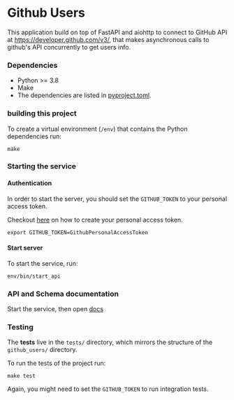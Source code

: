 # Github Users

This application build on top of FastAPI and aiohttp to connect to GitHub API
at https://developer.github.com/v3/, that makes asynchronous calls to github's
API concurrently to get users info.


### Dependencies

* Python >= 3.8
* Make
* The dependencies are listed in [pyproject.toml](./pyproject.toml).


### building this project

To create a virtual environment (`/env`) that contains the Python dependencies run:
```shell script
make
```


### Starting the service

#### Authentication
In order to start the server, you should set the `GITHUB_TOKEN` to your
personal access token.

Checkout [here](https://docs.github.com/en/github/authenticating-to-github/creating-a-personal-access-token) on how to create your personal access token.

```shell script
export GITHUB_TOKEN=GithubPersonalAccessToken
```

#### Start server

To start the service, run:
```shell script
env/bin/start_api
```


### API and Schema documentation

Start the service, then open [docs](http://localhost:8000/docs)


### Testing

The **tests** live in the `tests/` directory, which mirrors the structure of the `github_users/` directory.

To run the tests of the project run:
```shell script
make test
```
Again, you might need to set the `GITHUB_TOKEN` to run integration tests.
